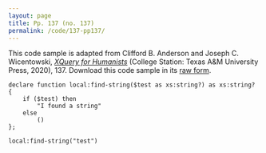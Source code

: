 ```yaml
---
layout: page
title: Pp. 137 (no. 137)
permalink: /code/137-pp137/
---
```


This code sample is adapted from Clifford B. Anderson and Joseph C. Wicentowski, 
[_XQuery for Humanists_](/) (College Station: Texas A&M University Press, 2020), 137. 
Download this code sample in its [raw form](/code/137-pp137/137-pp137.xq).

```xquery
declare function local:find-string($test as xs:string?) as xs:string? {
    if ($test) then
        "I found a string"
    else 
        ()
};

local:find-string("test")
```  
